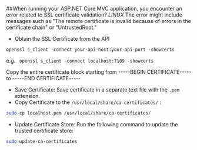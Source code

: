 ##When running your ASP.NET Core MVC application, you encounter an error related to SSL certificate validation?
*LINUX*
The error might include messages such as "The remote certificate is invalid because of errors in the certificate chain" or "UntrustedRoot."
-  Obtain the SSL Certificate from the API

```bs 
openssl s_client -connect your-api-host:your-api-port -showcerts
```

e.g. ` openssl s_client -connect localhost:7109 -showcerts`

Copy the entire certificate block starting from -----BEGIN CERTIFICATE----- to -----END CERTIFICATE-----

- Save Certificate:
Save certificate in a separate text file with the `.pem `extension.
- Copy Certificate to the `/usr/local/share/ca-certificates/` :
```bash
sudo cp localhost.pem /usr/local/share/ca-certificates/
```
- Update Certificate Store:
Run the following command to update the trusted certificate store:
```bash  
sudo update-ca-certificates
```